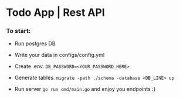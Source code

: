 # Todo App | Rest API
### To start:
- Run postgres DB

- Write your data in configs/config.yml

- Create .env. `DB_PASSWORD=<YOUR_PASSWORD_HERE>`

- Generate tables. `migrate -path ./schema -database <DB_LINE> up`

- Run server `go run cmd/main.go` and enjoy you endpoints :)